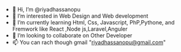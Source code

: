 - 👋 Hi, I’m @riyadhassanopu
- 👀 I’m interested in Web Design and Web development
- 🌱 I’m currently learning Html, Css, Javascript, PhP,Pythone, and Fremwork like React ,Node js,Laravel,Anguler
- 💞️ I’m looking to collaborate on Other Developer
- 📫 You can rach though gmail "riyadhassanopu@gmail.com"

<!---
riyadhassanopu/riyadhassanopu is a ✨ special ✨ repository because its `README.md` (this file) appears on your GitHub profile.
You can click the Preview link to take a look at your changes.
--->
